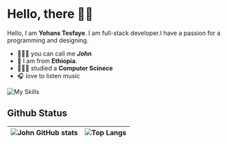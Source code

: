 # Hello, there 👋🏼

Hello, I am **Yohans Tesfaye**. I am full-stack developer.I have a passion for a programming and designing.

- 💂🏼‍♂️ you can call me _**John**_
- 📍 I am from **Ethiopia**.  
- 👨🏼‍🎓 studied a **Computer Scinece**
- 🎧 love to listen music

![My Skills](https://skillicons.dev/icons?i=js,html,css,sass,java,php,py,sass,sqlite,mysql,flutter,md,vscode&theme=light)

## Github Status

| ![John GitHub stats](https://github-readme-stats.vercel.app/api?username=yohanstesfaye&show_icons=true&count_private=true&hide=contribs) | ![Top Langs](https://github-readme-stats.vercel.app/api/top-langs/?username=yohanstesfaye&layout=compact) |
| :-: | :-: |
